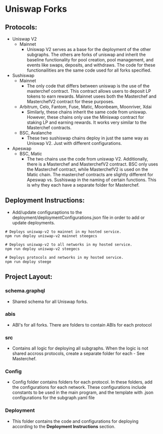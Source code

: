 # Uniswap Forks 

## Protocols:
- Uniswap V2
    - Mainnet
        - Uniswap V2 serves as a base for the deployment of the other subgraphs. The others are forks of uniswap and inherit the baseline functionality for pool creation, pool management, and events like swaps, deposits, and withdraws. The code for  these functionailities are the same code used for all forks specified. 
- Sushiswap
    - Mainnet
        - The only code that differs between uniswap is the use of the masterchef contract. This contract allows users to deposit LP tokens to earn rewards. Mainnet usees both the Masterchef and MasterchefV2 contract for these purposes.
    - Arbitrum, Celo, Fantom, Fuse, Matic, Moonbeam, Moonriver, Xdai
        - Similarly, these chains inherit the same code from uniswap. However, these chains only use the Miniswap contract for staking LP and earning rewards. It works very similar to the Masterchef contracts. 
    - BSC, Avalanche
        - These two sushiswap chains deploy in just the same way as Uniswap V2. Just with different configurations. 
- Apeswap
    - BSC, Matic
        - The two chains use the code from uniswap V2. Additionally, there is a Masterchef and MasterchefV2 contract. BSC only uses the Masterchef contract, while MasterchefV2 is used on the Matic chain. The masterchef contracts are slightly different for Apeswap vs. Sushiswap in the naming of certain functions. This is why they each have a separate folder for Masterchef. 

## Deployment Instructions:
- Add/update configuraptions to the deployment/deploymentConfigurations.json file in order to add or update deployments.

```
# Deploys uniswap-v2 to mainnet in my hosted service.
npm run deploy uniswap-v2 mainnet steegecs

# Deploys uniswap-v2 to all networks in my hosted service.
npm run deploy uniswap-v2 steegecs

# Deploys protocols and networks in my hosted service.
npm run deploy steege
```

## Project Layout:
### schema.graphql
- Shared schema for all Uniswap forks.
### abis
- ABI's for all forks. There are folders to contain ABIs for each protocol
### src
- Contains all logic for deploying all subgraphs. When the logic is not shared accross protocols, create a separate folder for each - See Masterchef. 
### Config
- Config folder contains folders for each protocol. In these folders, add the configurations for each network. These configurations include constants to be used in the main program, and the template with .json configurations for the subgraph.yaml file
### Deployment
- This folder contains the code and configurations for deploying according to the **Deployment Instructions** section.

